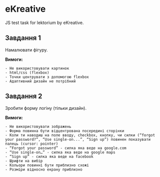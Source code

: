 # eKreative
JS test task for lektorium by eKreative.

## Завдання 1
Намалювати фігуру.

**Вимоги:**

    - Не використовувати картинок
    - html/css (flexbox)
    - Точки центрувати з допомогою flexbox
    - Адаптивний дизайн не потрібний

## Завдання 2
Зробити форму логіну (тільки дизайн).

**Вимоги:**

    - Не використовувати зображень
    - Форма повинна бути відцентрована посередині сторінки
    - Коли ти наводиш на поле вводу, checkbox, кнопку, чи силки (“forgot your password?”, “Use single-on...”, “Sign up”) повинен показувати палець (cursor: pointer)
    - “Forgot your password” - силка яка веде на google.com
    - “Use single-on…” - силка яка веде на google maps
    - “Sign up” - силка яка веде на facebook
    - Шрифти на вибір
    - Кольори повинні бути приблизно схожі
    - Розміри відносно екрану приблизно
